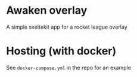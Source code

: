 # Awaken overlay

A simple sveltekit app for a rocket league overlay

# Hosting (with docker)

See `docker-compose.yml` in the repo for an example
